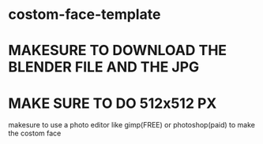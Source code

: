 # costom-face-template


# MAKESURE TO DOWNLOAD THE BLENDER FILE AND THE JPG

# MAKE SURE TO DO 512x512 PX

makesure to use a photo editor like gimp(FREE) or photoshop(paid) to make the costom face
